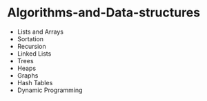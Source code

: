 # Algorithms-and-Data-structures
- Lists and Arrays
- Sortation
- Recursion 
- Linked Lists
- Trees
- Heaps
- Graphs
- Hash Tables
- Dynamic Programming 
